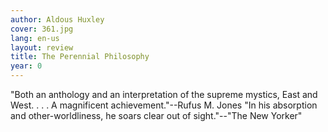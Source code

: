 ```yaml
---
author: Aldous Huxley
cover: 361.jpg
lang: en-us
layout: review
title: The Perennial Philosophy
year: 0
---
```

"Both an anthology and an interpretation of the supreme mystics, East and West. . . . A magnificent achievement."--Rufus M. Jones "In his absorption and other-worldliness, he soars clear out of sight."--"The New Yorker"

